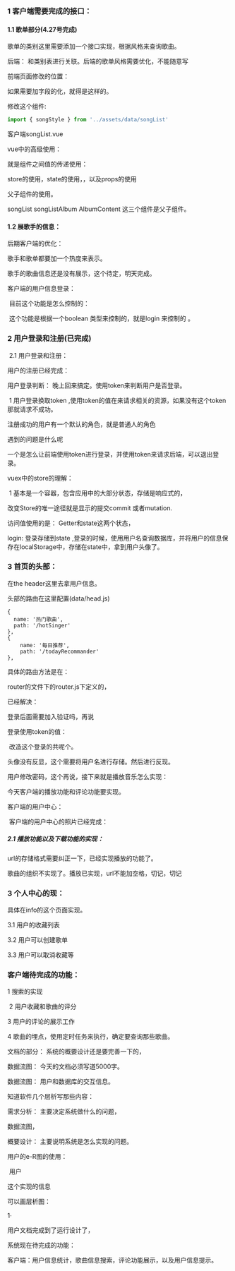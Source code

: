 ### 1 客户端需要完成的接口：

#### 1.1 歌单部分(4.27号完成)

 歌单的类别这里需要添加一个接口实现，根据风格来查询歌曲。

后端： 和类别表进行关联。后端的歌单风格需要优化，不能随意写

前端页面修改的位置：

如果需要加字段的化，就得是这样的。

修改这个组件:

```js
import { songStyle } from '../assets/data/songList'
```

客户端songList.vue



vue中的高级使用： 

就是组件之间值的传递使用：

   store的使用，state的使用，，以及props的使用

父子组件的使用。

songList  songListAlbum   AlbumContent 这三个组件是父子组件。



#### 1.2  展歌手的信息：

后期客户端的优化：

   歌手和歌单都要加一个热度来表示。



歌手的歌曲信息还是没有展示，这个待定，明天完成。

客户端的用户信息登录：

​     目前这个功能是怎么控制的：

​           这个功能是根据一个boolean 类型来控制的，就是login 来控制的 。

### 2  用户登录和注册(已完成)

​            2.1  用户登录和注册：

用户的注册已经完成：

用户登录判断： 晚上回来搞定。使用token来判断用户是否登录。

​          1  用户登录换取token ,使用token的值在来请求相关的资源，如果没有这个token那就请求不成功。



注册成功的用户有一个默认的角色，就是普通人的角色



遇到的问题是什么呢

  一个是怎么让前端使用token进行登录，并使用token来请求后端，可以退出登录。

vuex中的store的理解：

​     1  基本是一个容器，包含应用中的大部分状态，存储是响应式的，

改变Store的唯一途径就是显示的提交commit 或者mutation.

访问值使用的是： Getter和state这两个状态，



login:   登录存储到state ,登录的时候，使用用户名查询数据库，并将用户的信息保存在localStorage中，存储在state中，拿到用户头像了。

### 3 首页的头部：

在the header这里去拿用户信息。

头部的路由在这里配置(data/head.js)

```
{
  name: '热门歌曲',
  path: '/hotSinger'
},
{
    name: '每日推荐',
    path: '/todayRecommander'
},

```



  具体的路由方法是在：

router的文件下的router.js下定义的，



已经解决：

登录后面需要加入验证吗，再说

登录使用token的值：

​     改造这个登录的共呢个。

头像没有反显，这个需要将用户名进行存储。然后进行反现。



用户修改密码，这个再说，接下来就是播放音乐怎么实现： 



今天客户端的播放功能和评论功能要实现。



客户端的用户中心：

​    客户端的用户中心的照片已经完成：

##### 2.1  播放功能以及下载功能的实现：

url的存储格式需要纠正一下，已经实现播放的功能了。



歌曲的组织不实现了。播放已实现，url不能加空格，切记，切记

### 3  个人中心的现：

具体在info的这个页面实现。

   3.1 用户的收藏列表

   3.2 用户可以创建歌单

  3.3   用户可以取消收藏等



### 客户端待完成的功能：

  1  搜索的实现

​    2 用户收藏和歌曲的评分

  3  用户的评论的展示工作

 4   歌曲的埋点，使用定时任务来执行，确定要查询那些歌曲。

 

文档的部分： 系统的概要设计还是要完善一下的，

数据流图： 今天的文档必须写道5000字。

数据流图： 用户和数据库的交互信息。



知道软件几个层析写那些内容：

需求分析： 主要决定系统做什么的问题，

数据流图，

概要设计： 主要说明系统是怎么实现的问题。

用户的e-R图的使用：

​     用户

这个实现的信息

可以画层析图： 

   1·   



用户文档完成到了运行设计了，

系统现在待完成的功能：

   客户端：用户信息统计，歌曲信息搜索，评论功能展示，以及用户信息提示。

